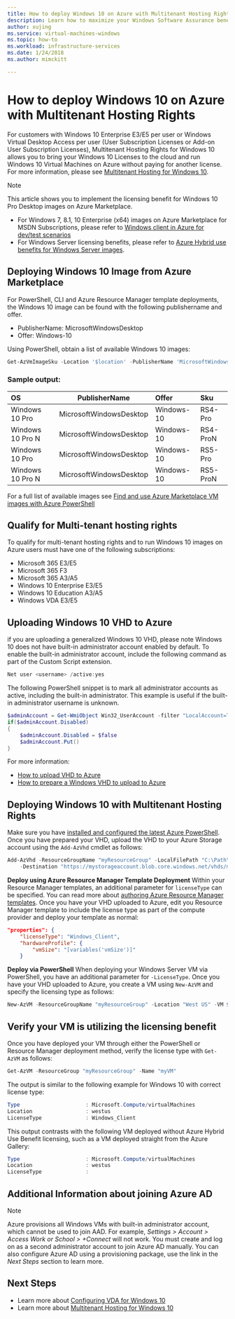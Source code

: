 ```yaml
---
title: How to deploy Windows 10 on Azure with Multitenant Hosting Rights 
description: Learn how to maximize your Windows Software Assurance benefits to bring on-premises licenses to Azure with Multitenant Hosting Rights.
author: xujing
ms.service: virtual-machines-windows
ms.topic: how-to
ms.workload: infrastructure-services
ms.date: 1/24/2018
ms.author: mimckitt

---
```

# How to deploy Windows 10 on Azure with Multitenant Hosting Rights 
For customers with Windows 10 Enterprise E3/E5 per user or Windows Virtual Desktop Access per user (User Subscription Licenses or Add-on User Subscription Licenses), Multitenant Hosting Rights for Windows 10 allows you to bring your Windows 10 Licenses to the cloud and run Windows 10 Virtual Machines on Azure without paying for another license. For more information, please see [Multitenant Hosting for Windows 10](https://www.microsoft.com/en-us/CloudandHosting/licensing_sca.aspx).

> [!NOTE]
> This article shows you to implement the licensing benefit for Windows 10 Pro Desktop images on Azure Marketplace.
> - For Windows 7, 8.1, 10 Enterprise (x64) images on Azure Marketplace for MSDN Subscriptions, please refer to [Windows client in Azure for dev/test scenarios](client-images.md)
> - For Windows Server licensing benefits, please refer to [Azure Hybrid use benefits for Windows Server images](hybrid-use-benefit-licensing.md).
>

## Deploying Windows 10 Image from Azure Marketplace 
For PowerShell, CLI and Azure Resource Manager template deployments, the Windows 10 image can be found with the following publishername and offer.

- PublisherName: MicrosoftWindowsDesktop
- Offer: Windows-10

Using PowerShell, obtain a list of available Windows 10 images:

```powershell
Get-AzVmImageSku -Location '$location' -PublisherName 'MicrosoftWindowsDesktop' -Offer 'Windows-10'
```

### Sample output: 
| OS  |      PublisherName      |  Offer | Sku |
|:----------|:-------------:|:------|:------|
| Windows 10 Pro    | MicrosoftWindowsDesktop | Windows-10  | RS4-Pro   |
| Windows 10 Pro N  | MicrosoftWindowsDesktop | Windows-10  | RS4-ProN  |
| Windows 10 Pro    | MicrosoftWindowsDesktop | Windows-10  | RS5-Pro   |
| Windows 10 Pro N  | MicrosoftWindowsDesktop | Windows-10  | RS5-ProN  |

For a full list of available images see [Find and use Azure Marketplace VM images with Azure PowerShell](https://docs.microsoft.com/azure/virtual-machines/windows/cli-ps-findimage)


## Qualify for Multi-tenant hosting rights 
To qualify for multi-tenant hosting rights and to run Windows 10 images on Azure users must have one of the following subscriptions: 

-	Microsoft 365 E3/E5 
-	Microsoft 365 F3 
-	Microsoft 365 A3/A5 
-	Windows 10 Enterprise E3/E5
-	Windows 10 Education A3/A5 
-	Windows VDA E3/E5


## Uploading Windows 10 VHD to Azure
if you are uploading a generalized Windows 10 VHD, please note Windows 10 does not have built-in administrator account enabled by default. To enable the built-in administrator account, include the following command as part of the Custom Script extension.

```powershell
Net user <username> /active:yes
```

The following PowerShell snippet is to mark all administrator accounts as active, including the built-in administrator. This example is useful if the built-in administrator username is unknown.
```powershell
$adminAccount = Get-WmiObject Win32_UserAccount -filter "LocalAccount=True" | ? {$_.SID -Like "S-1-5-21-*-500"}
if($adminAccount.Disabled)
{
    $adminAccount.Disabled = $false
    $adminAccount.Put()
}
```
For more information: 
* [How to upload VHD to Azure](upload-generalized-managed.md)
* [How to prepare a Windows VHD to upload to Azure](prepare-for-upload-vhd-image.md)


## Deploying Windows 10 with Multitenant Hosting Rights
Make sure you have [installed and configured the latest Azure PowerShell](/powershell/azure/). Once you have prepared your VHD, upload the VHD to your Azure Storage account using the `Add-AzVhd` cmdlet as follows:

```powershell
Add-AzVhd -ResourceGroupName "myResourceGroup" -LocalFilePath "C:\Path\To\myvhd.vhd" `
    -Destination "https://mystorageaccount.blob.core.windows.net/vhds/myvhd.vhd"
```


**Deploy using Azure Resource Manager Template Deployment**
Within your Resource Manager templates, an additional parameter for `licenseType` can be specified. You can read more about [authoring Azure Resource Manager templates](../../azure-resource-manager/templates/template-syntax.md). Once you have your VHD uploaded to Azure, edit you Resource Manager template to include the license type as part of the compute provider and deploy your template as normal:
```json
"properties": {
    "licenseType": "Windows_Client",
    "hardwareProfile": {
        "vmSize": "[variables('vmSize')]"
    }
```

**Deploy via PowerShell**
When deploying your Windows Server VM via PowerShell, you have an additional parameter for `-LicenseType`. Once you have your VHD uploaded to Azure, you create a VM using `New-AzVM` and specify the licensing type as follows:
```powershell
New-AzVM -ResourceGroupName "myResourceGroup" -Location "West US" -VM $vm -LicenseType "Windows_Client"
```

## Verify your VM is utilizing the licensing benefit
Once you have deployed your VM through either the PowerShell or Resource Manager deployment method, verify the license type with `Get-AzVM` as follows:
```powershell
Get-AzVM -ResourceGroup "myResourceGroup" -Name "myVM"
```

The output is similar to the following example for Windows 10 with correct license type:

```powershell
Type                     : Microsoft.Compute/virtualMachines
Location                 : westus
LicenseType              : Windows_Client
```

This output contrasts with the following VM deployed without Azure Hybrid Use Benefit licensing, such as a VM deployed straight from the Azure Gallery:

```powershell
Type                     : Microsoft.Compute/virtualMachines
Location                 : westus
LicenseType              :
```

## Additional Information about joining Azure AD
>[!NOTE]
>Azure provisions all Windows VMs with built-in administrator account, which cannot be used to join AAD. For example, *Settings > Account > Access Work or School > +Connect* will not work. You must create and log on as a second administrator account to join Azure AD manually. You can also configure Azure AD using a provisioning package, use the link in the *Next Steps* section to learn more.
>
>

## Next Steps
- Learn more about [Configuring VDA for Windows 10](/windows/deployment/vda-subscription-activation)
- Learn more about [Multitenant Hosting for Windows 10](https://www.microsoft.com/en-us/CloudandHosting/licensing_sca.aspx)
